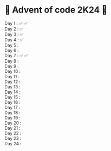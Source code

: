 <h1>🎄 Advent of code 2K24 🎄</h1>

Day 1  : ✅ ✅ <br>
Day 2  : ✅ <br>
Day 3  : ✅ <br>
Day 4  : ✅ <br>
Day 5  : <br>
Day 6  : <br>
Day 7  : ✅ ✅ <br>
Day 8  : <br>
Day 9  : <br>
Day 10 : <br>
Day 11 : <br>
Day 12 : <br>
Day 13 : <br>
Day 14 : <br>
Day 15 : <br>
Day 16 : <br>
Day 17 : <br>
Day 18 : <br>
Day 19 : <br>
Day 20 : <br>
Day 21 : <br>
Day 22 : <br>
Day 23 : <br>
Day 24 : <br>
